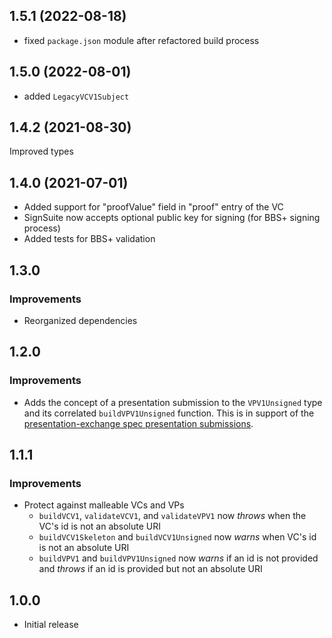## 1.5.1 (2022-08-18)
* fixed `package.json` module after refactored build process

## 1.5.0 (2022-08-01)
* added `LegacyVCV1Subject`

## 1.4.2 (2021-08-30)

Improved types

## 1.4.0 (2021-07-01)

* Added support for "proofValue" field in "proof" entry of the VC
* SignSuite now accepts optional public key for signing (for BBS+ signing process)
* Added tests for BBS+ validation

## 1.3.0

### Improvements

* Reorganized dependencies

## 1.2.0

### Improvements

- Adds the concept of a presentation submission to the `VPV1Unsigned` type and its correlated `buildVPV1Unsigned` function. This is in support of the [presentation-exchange spec presentation submissions](https://identity.foundation/presentation-exchange/#presentation-submissions).

## 1.1.1

### Improvements

- Protect against malleable VCs and VPs
  - `buildVCV1`, `validateVCV1`, and `validateVPV1` now _throws_ when the VC's id is not an absolute URI
  - `buildVCV1Skeleton` and `buildVCV1Unsigned` now _warns_ when VC's id is not an absolute URI
  - `buildVPV1` and `buildVPV1Unsigned` now _warns_ if an id is not provided and _throws_ if an id is provided but not an absolute URI

## 1.0.0

- Initial release
